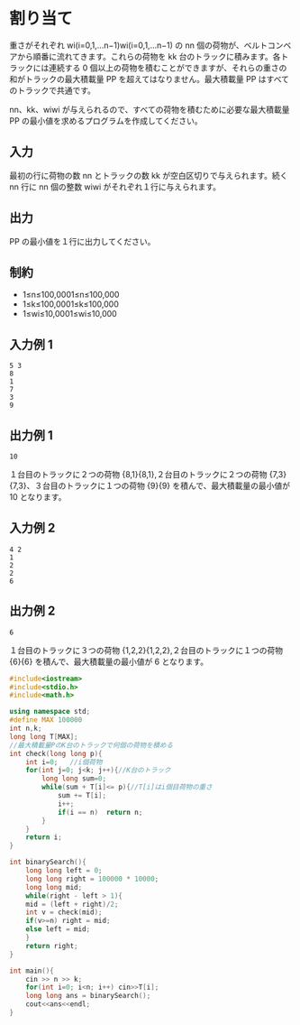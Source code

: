# 割り当て

重さがそれぞれ wi(i=0,1,...n−1)wi(i=0,1,...n−1) の nn 個の荷物が、ベルトコンベアから順番に流れてきます。これらの荷物を kk 台のトラックに積みます。各トラックには連続する 0 個以上の荷物を積むことができますが、それらの重さの和がトラックの最大積載量 PP を超えてはなりません。最大積載量 PP はすべてのトラックで共通です。

nn、kk、wiwi が与えられるので、すべての荷物を積むために必要な最大積載量 PP の最小値を求めるプログラムを作成してください。

## 入力

最初の行に荷物の数 nn とトラックの数 kk が空白区切りで与えられます。続く nn 行に nn 個の整数 wiwi がそれぞれ１行に与えられます。

## 出力

PP の最小値を１行に出力してください。

## 制約

- 1≤n≤100,0001≤n≤100,000
- 1≤k≤100,0001≤k≤100,000
- 1≤wi≤10,0001≤wi≤10,000

## 入力例 1

```
5 3
8
1
7
3
9
```

## 出力例 1

```
10
```

１台目のトラックに２つの荷物 {8,1}{8,1},２台目のトラックに２つの荷物 {7,3}{7,3}、３台目のトラックに１つの荷物 {9}{9} を積んで、最大積載量の最小値が 10 となります。



## 入力例 2

```
4 2
1
2
2
6
```

## 出力例 2

```
6
```

１台目のトラックに３つの荷物 {1,2,2}{1,2,2},２台目のトラックに１つの荷物 {6}{6} を積んで、最大積載量の最小値が 6 となります。



```c++
#include<iostream>
#include<stdio.h>
#include<math.h>

using namespace std;
#define MAX 100000
int n,k;
long long T[MAX];
//最大積載量PのK台のトラックで何個の荷物を積める
int check(long long p){
    int i=0;   //i個荷物
    for(int j=0; j<k; j++){//K台のトラック
    	long long sum=0;
        while(sum + T[i]<= p){//T[i]はi個目荷物の重さ
            sum += T[i];
            i++;
            if(i == n)  return n;
        }
    }
    return i;
}

int binarySearch(){
    long long left = 0;
    long long right = 100000 * 10000;
    long long mid;
    while(right - left > 1){
    mid = (left + right)/2;
    int v = check(mid);
    if(v>=n) right = mid;
    else left = mid;
    }
    return right;
}

int main(){
    cin >> n >> k;
    for(int i=0; i<n; i++) cin>>T[i];
    long long ans = binarySearch();
    cout<<ans<<endl;
}
```

